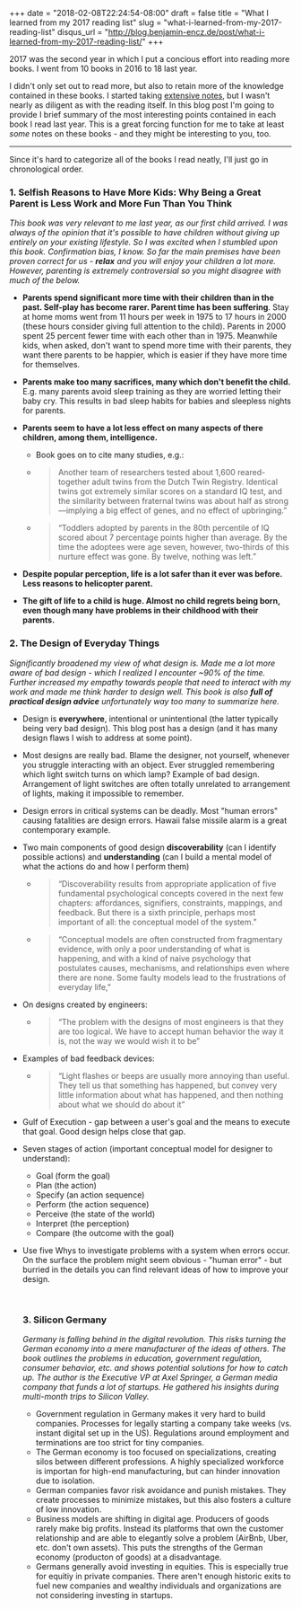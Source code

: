 +++
date = "2018-02-08T22:24:54-08:00"
draft = false
title = "What I learned from my 2017 reading list"
slug = "what-i-learned-from-my-2017-reading-list"
disqus_url = "http://blog.benjamin-encz.de/post/what-i-learned-from-my-2017-reading-list/"
+++

2017 was the second year in which I put a concious effort into reading more books. I went from 10 books in 2016 to 18 last year. 

I didn't only set out to read more, but also to retain more of the knowledge contained in these books. I started taking [extensive notes](https://github.com/Ben-G/TIL/tree/master/Reading/Book_Notes), but I wasn't nearly as diligent as with the reading itself. In this blog post I'm going to provide I brief summary of the most interesting points contained in each book I read last year. This is a great forcing function for me to take at least *some* notes on these books - and they might be interesting to you, too.

<!--more-->

----

Since it's hard to categorize all of the books I read neatly, I'll just go in chronological order.

### 1. Selfish Reasons to Have More Kids: Why Being a Great Parent is Less Work and More Fun Than You Think

*This book was very relevant to me last year, as our first child arrived. I was always of the opinion that it's possible to have children without giving up entirely on your existing lifestyle. So I was excited when I stumbled upon this book. Confirmation bias, I know. So far the main premises have been proven correct for us - **relax** and you will enjoy your children a lot more. However, parenting is extremely controversial so you might disagree with much of the below.*

- **Parents spend significant more time with their children than in the past. Self-play has become rarer. Parent time has been suffering**. Stay at home moms went from  11 hours per week in 1975 to 17 hours in 2000 (these hours consider giving full attention to the child). Parents in 2000 spent 25 percent fewer time with each other than in 1975. Meanwhile kids, when asked, don't want to spend more time with their parents, they want there parents to be happier, which is easier if they have more time for themselves.

- **Parents make too many sacrifices, many which don't benefit the child.** E.g. many parents avoid sleep training as they are worried letting their baby cry. This results in bad sleep habits for babies and sleepless nights for parents.

- **Parents seem to have a lot less effect on many aspects of there children, among them, intelligence.** 

  - Book goes on to cite many studies, e.g.:

  - > Another team of researchers tested about 1,600 reared-together adult twins from the Dutch Twin Registry. Identical twins got extremely similar scores on a standard IQ test, and the similarity between fraternal twins was about half as strong—implying a big effect of genes, and no effect of upbringing.”

  - > “Toddlers adopted by parents in the 80th percentile of IQ scored about 7 percentage points higher than average. By the time the adoptees were age seven, however, two-thirds of this nurture effect was gone. By twelve, nothing was left.”

- **Despite popular perception, life is a lot safer than it ever was before. Less reasons to helicopter parent.**

- **The gift of life to a child is huge. Almost no child regrets being born, even though many have problems in their childhood with their parents.**




### 2. The Design of Everyday Things

*Significantly broadened my view of what design is. Made me a lot more aware of bad design - which I realized I encounter ~90% of the time. Further increased my empathy towards people that need to interact with my work and made me think harder to design well. This book is also **full of practical design advice** unfortunately way too many to summarize here.*

- Design is **everywhere**, intentional or unintentional (the latter typically being very bad design). This blog post has a design (and it has many design flaws I wish to address at some point).

- Most designs are really bad. Blame the designer, not yourself, whenever you struggle interacting with an object. Ever struggled remembering which light switch turns on which lamp? Example of bad design. Arrangement of light switches are often totally unrelated to arrangement of lights, making it impossible to remember.

- Design errors in critical systems can be deadly. Most "human errors" causing fatalities are design errors. Hawaii false missile alarm is a great contemporary example.

- Two main components of good design **discoverability** (can I identify possible actions) and **understanding** (can I build a mental model of what the actions do and how I perform them)

  - > “Discoverability results from appropriate application of five fundamental psychological concepts covered in the next few chapters: affordances, signifiers, constraints, mappings, and feedback. But there is a sixth principle, perhaps most important of all: the conceptual model of the system.”

  - >  “Conceptual models are often constructed from fragmentary evidence, with only a poor understanding of what is happening, and with a kind of naive psychology that postulates causes, mechanisms, and relationships even where there are none. Some faulty models lead to the frustrations of everyday life,”

- On designs created by engineers:

  - > “The problem with the designs of most engineers is that they are too logical. We have to accept human behavior the way it is, not the way we would wish it to be”

- Examples of bad feedback devices:

  - > “Light flashes or beeps are usually more annoying than useful. They tell us that something has happened, but convey very little information about what has happened, and then nothing about what we should do about it”

- Gulf of Execution - gap between a user's goal and the means to execute that goal. Good design helps close that gap.

- Seven stages of action (important conceptual model for designer to understand):

  - Goal (form the goal)
  - Plan (the action)
  - Specify (an action sequence)
  - Perform (the action sequence)
  - Perceive (the state of the world)
  - Interpret (the perception)
  - Compare (the outcome with the goal)

- Use five Whys to investigate problems with a system when errors occur. On the surface the problem might seem obvious - "human error" - but burried in the details you can find relevant ideas of how to improve your design.

  ​

  ### 3. Silicon Germany 

  *Germany is falling behind in the digital revolution. This risks turning the German economy into a mere manufacturer of the ideas of others. The book outlines the problems in education, government regulation, consumer behavior, etc. and shows potential solutions for how to catch up. The author is the Executive VP at Axel Springer, a German media company that funds a lot of startups. He gathered his insights during multi-month trips to Silicon Valley.*

  - Government regulation in Germany makes it very hard to build companies. Processes for legally starting a company take weeks (vs. instant digital set up in the US). Regulations around employment and terminations are too strict for tiny companies. 
  - The German economy is too focused on specializations, creating silos between different professions. A highly specialized workforce is importan for high-end manufacturing, but can hinder innovation due to isolation.
  - German companies favor risk avoidance and punish mistakes. They create processes to minimize mistakes, but this also fosters a culture of low innovation. 
  - Business models are shifting in digital age. Producers of goods rarely make big profits. Instead its platforms that own the customer relationship and are able to elegantly solve a problem (AirBnb, Uber, etc. don't own assets). This puts the strengths of the German economy (producton of goods) at a disadvantage.
  - Germans generally avoid investing in equities. This is especially true for equitiy in private companies. There aren't enough historic exits to fuel new companies and wealthy individuals and organizations are not considering investing in startups.